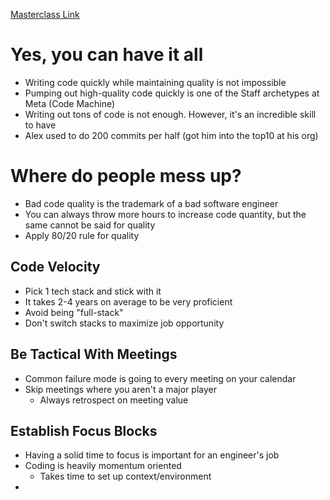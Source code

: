 [Masterclass Link](https://www.jointaro.com/lesson/iYpRj8XfyzCSaTYnce3y/masterclass-how-to-write-better-code-faster-as-a-software-engineer/)

# Yes, you can have it all

- Writing code quickly while maintaining quality is not impossible
- Pumping out high-quality code quickly is one of the Staff archetypes at Meta (Code Machine)
- Writing out tons of code is not enough. However, it's an incredible skill to have
- Alex used to do 200 commits per half (got him into the top10 at his org)

# Where do people mess up?

- Bad code quality is the trademark of a bad software engineer
- You can always throw more hours to increase code quantity, but the same cannot be said for quality
- Apply 80/20 rule for quality

## Code Velocity
- Pick 1 tech stack and stick with it
- It takes 2-4 years on average to be very proficient
- Avoid being "full-stack"
- Don't switch stacks to maximize job opportunity

## Be Tactical With Meetings
- Common failure mode is going to every meeting on your calendar
- Skip meetings where you aren't a major player
	- Always retrospect on meeting value

## Establish Focus Blocks
- Having a solid time to focus is important for an engineer's job
- Coding is heavily momentum oriented
	- Takes time to set up context/environment
- 